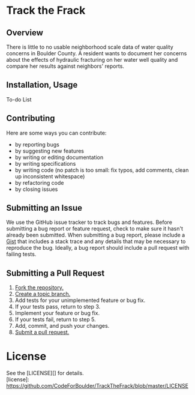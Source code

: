 Track the Frack
=============
## Overview  
There is little to no usable neighborhood scale data of water quality concerns in Boulder County. A resident wants to document her concerns about the effects of hydraulic fracturing on her water well quality and compare her results against neighbors' reports. 

## Installation, Usage  
To-do List  

## Contributing  
Here are some ways you can contribute:
* by reporting bugs
* by suggesting new features
* by writing or editing documentation
* by writing specifications
* by writing code (no patch is too small: fix typos, add comments, clean up inconsistent whitespace)
* by refactoring code
* by closing issues

## Submitting an Issue  
We use the GitHub issue tracker to track bugs and features. Before submitting a bug report or feature request, check to make sure it hasn't already been submitted. When submitting a bug report, please include a [Gist][] that includes a stack trace and any details that may be necessary to reproduce the bug. Ideally, a bug report should include a pull request with failing tests.  

[gist]: https://gist.github.com/

## Submitting a Pull Request
1. [Fork the repository.][fork]  
2. [Create a topic branch.][branch]  
3. Add tests for your unimplemented feature or bug fix.  
4. If your tests pass, return to step 3.  
5. Implement your feature or bug fix.  
6. If your tests fail, return to step 5.  
7. Add, commit, and push your changes.  
8. [Submit a pull request.][pr]  

[fork]: http://help.github.com/fork-a-repo/
[branch]: http://learn.github.com/p/branching.html
[pr]: http://help.github.com/send-pull-requests/

# License
See the [LICENSE][] for details.  
[license]: https://github.com/CodeForBoulder/TrackTheFrack/blob/master/LICENSE
